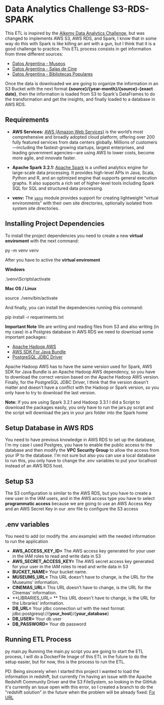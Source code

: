 #  Data Analytics Challenge S3-RDS-SPARK

  

This ETL is inspired by the [Alkemy Data Analytics Challenge](https://cdn.discordapp.com/attachments/670996715083399199/942821808619520091/Challenge_Data_Analytics_con_Python.pdf), but was changed to implements AWS S3, AWS RDS, and Spark, I know that in some way do this with Spark is like killing an ant with a gun, but I think that it is a good challenge to practice.
This ETL process consists in get information from three different sources:

 - [Datos Argentina - Museos](https://datos.gob.ar/dataset/cultura-mapa-cultural-espacios-culturales/archivo/cultura_4207def0-2ff7-41d5-9095-d42ae8207a5d)
 - [Datos Argentina - Salas de Cine](https://datos.gob.ar/dataset/cultura-mapa-cultural-espacios-culturales/archivo/cultura_392ce1a8-ef11-4776-b280-6f1c7fae16ae)
 - [Datos Argentina - Bibliotecas Populares](https://datos.gob.ar/dataset/cultura-mapa-cultural-espacios-culturales/archivo/cultura_392ce1a8-ef11-4776-b280-6f1c7fae16ae)
 
 Once the data is downloaded we are going to organize the information in an S3 Bucket with the next format **{source}/{year-month}/{source}-{exact date}**, then the information is loaded from S3 to Spark's DataFrames to do the transformation and get the insights, and finally loaded to a database in AWS RDS.
 
 

##  Requirements

  

-  **AWS Services:** [AWS (Amazon Web Services)](https://aws.amazon.com/what-is-aws/) is the world’s most comprehensive and broadly adopted cloud platform, offering over 200 fully featured services from data centers globally. Millions of customers—including the fastest-growing startups, largest enterprises, and leading government agencies—are using AWS to lower costs, become more agile, and innovate faster.
- **Apache Spark 3.2.1:** [Apache Spark](https://spark.apache.org/docs/latest/) is a unified analytics engine for large-scale data processing. It provides high-level APIs in Java, Scala, Python and R, and an optimized engine that supports general execution graphs. It also supports a rich set of higher-level tools including Spark SQL for SQL and structured data processing.

-  **venv:** The [`venv`](https://docs.python.org/3/library/venv.html#module-venv  "venv: Creation of virtual environments.") module provides support for creating lightweight “virtual environments” with their own site directories, optionally isolated from system site directories.

  

##  Installing Project Dependencies

To install the project dependencies you need to create a new **virtual enviroment** with the next command:


py -m venv venv

After you have to active the **virtual enviroment**

**Windows**

.\venv\Scripts\activate

**Mac OS / Linux**

source ./venv/bin/activate


And finally, you can install the dependencies running this command:

pip install -r requeriments.txt

**Important Note**
We are writing and reading files from S3 and also writing (in my case) in a Postgres database in AWS RDS we need to download some important packages:

 - [Apache Hadoop AWS](https://mvnrepository.com/artifact/org.apache.hadoop/hadoop-aws)
  - [AWS SDK For Java Bundle](https://mvnrepository.com/artifact/com.amazonaws/aws-java-sdk-bundle)
 -  [PostgreSQL JDBC Driver](https://jdbc.postgresql.org/download.html)

Apache Hadoop AWS has to have the same version used for Spark, AWS SDK for Java Bundle is an Apache Hadoop AWS dependency, so you have to download the correct version based on the Apache Hadoop AWS version. Finally, for the PostgreSQL JDBC Driver, I think that the version doesn't matter and doesn't have a conflict with the Hadoop or Spark version, so you only have to try to download the last version.

**Note:**
If you are using Spark 3.2.1 and Hadoop 3.3.1 I did a Script to download the packages easily, you only have to run the jars.py script and the script will download the jars in your jars folder into the Spark home

##  Setup Database in AWS RDS

You need to have previous knowledge in AWS RDS to set up the database, I'm my case I used Postgres, you have to enable the public access to the database and then modify the **VPC Security Group** to allow the access from your IP to the database.  I'm not sure but also you can use a local database to run this, you only have to change the .env variables to put your localhost instead of an AWS RDS host.

##  Setup S3

The S3 configuration is similar to the AWS RDS, but you have to create a new user in the IAM users, and in the AWS access type you have to select **programmatic access** because we are going to use an AWS Access Key and an AWS Secret Key in our .env file to configure the S3 access

## .env variables
You need to add (or modify the .env.example) with the needed information to run the application

- **AWS_ACCESS_KEY_ID=** The AWS access key generated for your user in the IAM roles to read and write data in S3      
- **AWS_SECRET_ACCESS_KEY=** The AWS secret access key generated for your user in the IAM roles to read and write data in S3     
-  **BUCKET_NAME=** Your bucket name.       
- **MUSEUMS_URL=** This URL doesn't have to change, is the URL for the Museums' information.    
- **CINEMAS_URL=** This URL doesn't have to change, is the URL for the CInemas' information. 
- **LIBRARIES_URL= ** This URL doesn't have to change, is the URL for the Libraries' information.  
- **DB_URL=** Your jdbc connection url with the next format: jdbc:postgresql://{**your_host**}/{**your_database**}    
- **DB_USER=** Your db user 
- **DB_PASSWORD=** Your db password

  

##  Running ETL Process

py main.py
Running the main.py script you are going to start the ETL process, I will do a DockerFile Image of this ETL in the future to do the setup easier, but for now, this is the process to run the ETL.
  
PD: Being sincerely when I started this project I wanted to load the information in redshift, but currently I'm having an issue with the Apache Redshift Community Driver and the S3 FileSystem, so looking in the GitHub it's currently an issue open with this error, so I created a branch to do the "redshift solution" in the future when the problem will be already fixed: [Fix URL](https://github.com/spark-redshift-community/spark-redshift/issues/103)

